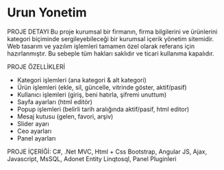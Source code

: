 # Urun Yonetim

PROJE DETAYI
Bu proje kurumsal bir firmanın, firma bilgilerini ve ürünlerini kategori biçiminde sergileyebileceği bir kurumsal içerik yönetim sitemidir. Web tasarım ve yazılım işlemleri tamamen özel olarak referans için hazırlanmıştır. Bu sebeple tüm hakları saklıdır ve ticari kullanıma kapalıdır.

PROJE ÖZELLİKLERİ
+ Kategori işlemleri (ana kategori & alt kategori)
+ Ürün işlemleri (ekle, sil, güncelle, vitrinde göster, aktif/pasif)
+ Kullanıcı işlemleri (giriş, beni hatırla, şifremi unuttum)
+ Sayfa ayarları (html editör)
+ Popup işlemleri (belirli tarih aralığında aktif/pasif, html editor)
+ Mesaj kutusu (gelen, favori, arşiv)
+ Slider ayarı
+ Ceo ayarları
+ Panel ayarları

PROJE İÇERİĞİ: C#, .Net MVC, Html + Css Bootstrap, Angular JS, Ajax, Javascript, MsSQL, Adonet Entity Linqtosql, Panel Pluginleri

